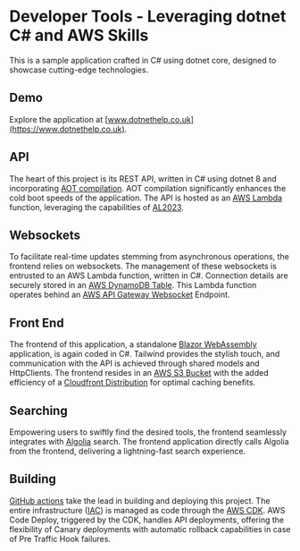 # Developer Tools - Leveraging dotnet C# and AWS Skills

This is a sample application crafted in C# using dotnet core, designed to showcase cutting-edge technologies.

## Demo
Explore the application at [www.dotnethelp.co.uk](https://www.dotnethelp.co.uk).

## API
The heart of this project is its REST API, written in C# using dotnet 8 and incorporating [AOT compilation](https://learn.microsoft.com/en-us/dotnet/core/deploying/native-aot/). AOT compilation significantly enhances the cold boot speeds of the application. The API is hosted as an [AWS Lambda](https://aws.amazon.com/lambda/) function, leveraging the capabilities of [AL2023](https://docs.aws.amazon.com/linux/al2023/ug/what-is-amazon-linux.html).

## Websockets
To facilitate real-time updates stemming from asynchronous operations, the frontend relies on websockets. The management of these websockets is entrusted to an AWS Lambda function, written in C#. Connection details are securely stored in an [AWS DynamoDB Table](https://docs.aws.amazon.com/dynamodb/). This Lambda function operates behind an [AWS API Gateway Websocket](https://docs.aws.amazon.com/apigateway/latest/developerguide/apigateway-websocket-api.html) Endpoint.

## Front End
The frontend of this application, a standalone [Blazor WebAssembly](https://dotnet.microsoft.com/en-us/apps/aspnet/web-apps/blazor) application, is again coded in C#. Tailwind provides the stylish touch, and communication with the API is achieved through shared models and HttpClients. The frontend resides in an [AWS S3 Bucket](https://aws.amazon.com/s3/) with the added efficiency of a [Cloudfront Distribution](https://docs.aws.amazon.com/AmazonCloudFront/latest/DeveloperGuide/distribution-overview.html) for optimal caching benefits.

## Searching
Empowering users to swiftly find the desired tools, the frontend seamlessly integrates with [Algolia](https://www.algolia.com/) search. The frontend application directly calls Algolia from the frontend, delivering a lightning-fast search experience.

## Building
[GitHub actions](https://docs.github.com/en/actions) take the lead in building and deploying this project. The entire infrastructure ([IAC](https://aws.amazon.com/what-is/iac/)) is managed as code through the [AWS CDK](https://aws.amazon.com/cdk/). AWS Code Deploy, triggered by the CDK, handles API deployments, offering the flexibility of Canary deployments with automatic rollback capabilities in case of Pre Traffic Hook failures.
